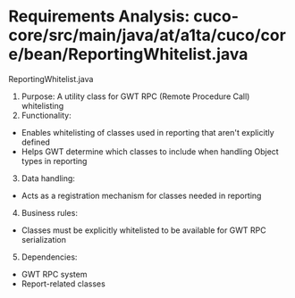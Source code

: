 # Requirements Analysis: cuco-core/src/main/java/at/a1ta/cuco/core/bean/ReportingWhitelist.java

ReportingWhitelist.java
1. Purpose: A utility class for GWT RPC (Remote Procedure Call) whitelisting
2. Functionality: 
- Enables whitelisting of classes used in reporting that aren't explicitly defined
- Helps GWT determine which classes to include when handling Object types in reporting
3. Data handling:
- Acts as a registration mechanism for classes needed in reporting
4. Business rules:
- Classes must be explicitly whitelisted to be available for GWT RPC serialization
5. Dependencies:
- GWT RPC system
- Report-related classes